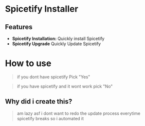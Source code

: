 # Spicetify Installer
## Features
- **Spicetify Installation:** Quickly install Spicetify
- **Spicetify Upgrade** Quickly Update Spicetify      
# How to use 
> if you dont have spicetify Pick "Yes"

> if you have spicetify and it wont work pick "No"

## Why did i create this?
> am lazy asf i dont want to redo the update process everytime spicetify breaks so i automated it
